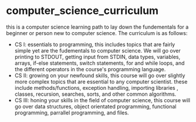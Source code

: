 # computer_science_curriculum

this is a computer science learning path to lay down the fundementals for a beginner or person new to computer science. The curriculum is as follows:
  - CS I: essentials to programming, this includes topics that are fairly simple yet are the fudementals to computer science. We will go over printing to STDOUT, getting input from STDIN, data types, variables, arrays, if-else statements, switch statements, for and while loops, and the different operators in the course's programming language.
  - CS II: growing on your newfound skills, this course will go over slightly more complex topics that are essential to any computer scientist. these include methods/functions, exception handling, importing libraries , classes, recursion, searches, sorts, and other common algorithms.
  - CS III: honing your skills in the field of computer science, this course will go over data structures, object orientated programming, functional programming, parrallel programming, and files.
